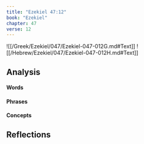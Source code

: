 ```yaml
---
title: "Ezekiel 47:12"
book: "Ezekiel"
chapter: 47
verse: 12
---
```

![[/Greek/Ezekiel/047/Ezekiel-047-012G.md#Text]]
![[/Hebrew/Ezekiel/047/Ezekiel-047-012H.md#Text]]

## Analysis

#### Words

#### Phrases

#### Concepts

## Reflections
